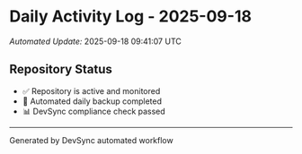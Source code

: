 # Daily Activity Log - 2025-09-18

*Automated Update:* 2025-09-18 09:41:07 UTC

## Repository Status
- ✅ Repository is active and monitored
- 🔄 Automated daily backup completed
- 📊 DevSync compliance check passed

---
Generated by DevSync automated workflow
